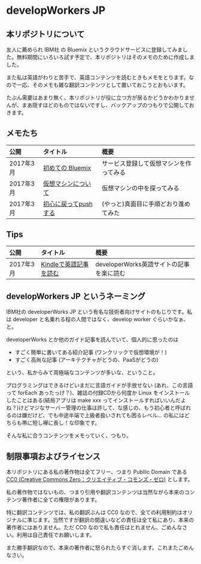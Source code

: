
# developWorkers JP

## 本リポジトリについて

友人に薦められ IBM社 の Bluemix というクラウドサービスに登録してみました。無料期間にいろいろ試す予定で、本リポジトリはそのメモのために作成しました。

また私は英語がわりと苦手で、英語コンテンツを読むときもメモをとります。なので一応、そのメモも雑な翻訳コンテンツとして置いておこうとおもいます。

たぶん需要はあまり無く、本リポジトリが役に立つ方が居るかどうかわかりませんが、まあ隠すほどのものではないですし、バックアップのつもりで公開しておきます。

## メモたち

| 公開     | タイトル    | 概要  |
|:-----------|:-----------|:-------------|
| 2017年3月 | [初めての Bluemix](memo/201703_1st-step.md) | サービス登録して仮想マシンを作ってみる |
| 2017年3月 | [仮想マシンについて](memo/201703_2nd-study.md) | 仮想マシンの中を探ってみる |
| 2017年3月 | [初心に戻ってpushする](memo/201703_3rd-scripts.md) | (やっと)真面目に手順どおり進めてみた |

## Tips

| 公開     | タイトル    | 概要  |
|:-----------|:-----------|:-------------|
| 2017年3月 | [Kindleで英語記事を読む](tips/201703_kindle.md) | developerWorks英語サイトの記事を楽に読む |


## developWorkers JP というネーミング

IBM社の developerWorks JP という有名な技術者向けサイトのもじりです。私は developer と名乗れる程の人間ではなく、develop worker ぐらいかなぁ、と。

developerWorks とか他のガイド記事を読んでいて、個人的に思ったのは

* すごく簡単に書いてある紹介記事 (ワンクリックで仮想環境が！)
* すごく高尚な記事 (アーキテクチャがどうの、PaaSがどうの)

という、私からみて両極端なコンテンツが多いな、ということ。

プログラミングはできるけどいまだに言語ガイドが手放せない (あれ、この言語って forEach あったっけ？)、雑誌の付録CDから何度か Linux をインストールしたことはある(結局アプリは make xxx ってインストールすればいいんだよね？)けどマジなサーバー管理の仕事は許して、な感じの、もう初心者と呼ばれるのは嫌だけど、でも中途半端で上級者扱いされても困るレベル… の私にはどちらも帯に短し襷に長し！な印象です。

そんな私に合うコンテンツをメモっていく、つもり。

## 制限事項およびライセンス

本リポジトリにある私の著作物は全てフリー、つまり Publlic Domain である [CC0 (Creative Commons Zero：クリエイティブ・コモンズ・ゼロ)](https://creativecommons.org/publicdomain/zero/1.0/deed.ja) とします。

私の著作物ではないもの、つまり引用や翻訳コンテンツは当然ながら本来のコンテンツ著作者に全ての権限があります。

特に翻訳コンテンツでは、私の翻訳ぶんは CC0 なので、全ての利用制約はオリジナルに準じます。当然ですが翻訳の間違いなどの責任は全て私にあり、本来の著作者にはありません。ただ CC0 なので私も責任はとれません、ごめんなさい。利用は自己責任でお願いします。

また勝手翻訳なので、本来の著作者に怒られたらすぐ消します。これまたごめんなさい。
